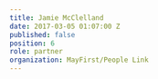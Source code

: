 ```yaml
---
title: Jamie McClelland
date: 2017-03-05 01:07:00 Z
published: false
position: 6
role: partner
organization: MayFirst/People Link
---
```


